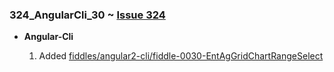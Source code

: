 ### 324_AngularCli_30 ~ [Issue 324](https://github.com/bradyhouse/house/issues/324)

* **Angular-Cli**

  1. Added [fiddles/angular2-cli/fiddle-0030-EntAgGridChartRangeSelect](fiddles/angular2-cli/fiddle-0030-EntAgGridChartRangeSelect)